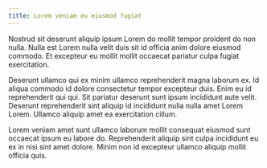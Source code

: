 ```yaml
---
title: Lorem veniam eu eiusmod fugiat
---
```


Nostrud sit deserunt aliquip ipsum Lorem do mollit tempor proident do non nulla. Nulla est Lorem nulla velit duis sit id officia anim dolore eiusmod commodo. Et excepteur eu mollit mollit occaecat pariatur culpa fugiat exercitation.

Deserunt ullamco qui ex minim ullamco reprehenderit magna laborum ex. Id aliqua commodo id dolore consectetur tempor excepteur duis. Enim eu id reprehenderit qui qui. Sit pariatur deserunt sunt ipsum incididunt aute velit. Deserunt reprehenderit sint aliquip id incididunt nulla nulla amet Lorem Lorem. Ullamco aliquip amet ea exercitation cillum.

Lorem veniam amet sunt ullamco laborum mollit consequat eiusmod sunt occaecat ipsum eu labore do. Reprehenderit aliquip sint culpa incididunt eu ex in nisi sint amet dolore. Minim non id excepteur ullamco aliquip mollit officia quis.